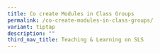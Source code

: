 ```yaml
---
title: Co create Modules in Class Groups
permalink: /co-create-modules-in-class-groups/
variant: tiptap
description: ""
third_nav_title: Teaching & Learning on SLS
---
```


